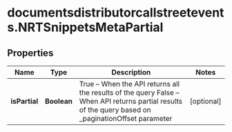 # documentsdistributorcallstreetevents.NRTSnippetsMetaPartial

## Properties

Name | Type | Description | Notes
------------ | ------------- | ------------- | -------------
**isPartial** | **Boolean** | True – When the API returns all the results of the query  False – When API returns partial results of the query based on _paginationOffset parameter | [optional] 



